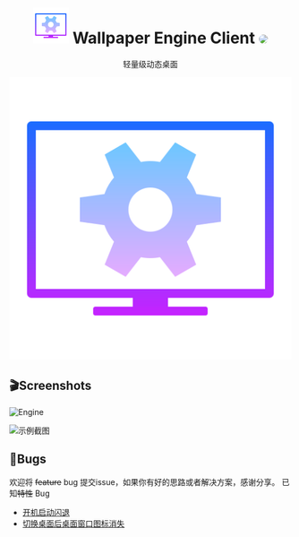 <h1 align="center"><img src="icons/icons8-wallpaper-engine-64.png"> Wallpaper Engine Client <img src="https://avatars1.githubusercontent.com/u/46275725?s=60&u=015218e23b2de9165278766fe237a90055bbf9f6" style="border-radius:50%"></h1>
<p align="center">轻量级动态桌面 </p>

![Wallpaper Engine Client](icons/icons8-wallpaper-engine-512.png)



## 🎬Screenshots

![Engine](https://i.loli.net/2020/12/22/HinbZmfEPza4DKo.png)

![示例截图](https://i.loli.net/2020/12/21/DcvEdBojpsUMF1W.png)



## :bug:Bugs

欢迎将 <del>feature</del> bug 提交issue，如果你有好的思路或者解决方案，感谢分享。
已知<del>特性</del> Bug
- [开机启动闪退](https://github.com/thatboy-echo/WallpaperEngineClient/issues/1)
- [切换桌面后桌面窗口图标消失 ](https://github.com/thatboy-echo/WallpaperEngineClient/issues/2)
